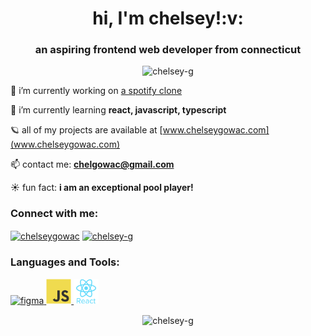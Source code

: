 <h1 align="center">hi, I'm chelsey!:v:</h1>
<h3 align="center">an aspiring frontend web developer from connecticut</h3>

<p align="center"> <img src="https://komarev.com/ghpvc/?username=chelsey-g&label=Profile%20views&color=0e75b6&style=flat" alt="chelsey-g" /> </p>

🔭  i’m currently working on [a spotify clone](https://github.com/chelsey-g/spotify-clone)

 :crescent_moon:  i’m currently learning **react, javascript, typescript**

:ringed_planet:  all of my projects are available at [www.chelseygowac.com](www.chelseygowac.com)

📫 contact me:  **chelgowac@gmail.com**

:sunny: fun fact:  **i am an exceptional pool player!**

<h3 align="left">Connect with me:</h3>
<p align="left">
<a href="https://twitter.com/chelseygowac" target="blank"><img align="center" src="https://raw.githubusercontent.com/rahuldkjain/github-profile-readme-generator/master/src/images/icons/Social/twitter.svg" alt="chelseygowac" height="30" width="40" /></a>
<a href="https://linkedin.com/in/chelsey-g" target="blank"><img align="center" src="https://raw.githubusercontent.com/rahuldkjain/github-profile-readme-generator/master/src/images/icons/Social/linked-in-alt.svg" alt="chelsey-g" height="30" width="40" /></a>
</p>

<h3 align="left">Languages and Tools:</h3>
<p align="left"> <a href="https://www.figma.com/" target="_blank" rel="noreferrer"> <img src="https://www.vectorlogo.zone/logos/figma/figma-icon.svg" alt="figma" width="40" height="40"/> </a> <a href="https://developer.mozilla.org/en-US/docs/Web/JavaScript" target="_blank" rel="noreferrer"> <img src="https://raw.githubusercontent.com/devicons/devicon/master/icons/javascript/javascript-original.svg" alt="javascript" width="40" height="40"/> </a> <a href="https://reactjs.org/" target="_blank" rel="noreferrer"> <img src="https://raw.githubusercontent.com/devicons/devicon/master/icons/react/react-original-wordmark.svg" alt="react" width="40" height="40"/> </a> </p>

<p align="center"><img align="center" src="https://github-readme-stats.vercel.app/api/top-langs?username=chelsey-g&show_icons=true&locale=en&layout=compact" alt="chelsey-g" /></p>

